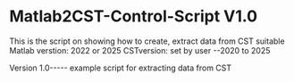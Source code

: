# Matlab2CST-Control-Script V1.0
This is the script on showing how to create, extract data from CST
suitable Matlab verstion: 2022 or 2025
CSTversion: set by user --2020 to 2025

Version 1.0----- example script for extracting data from CST 
